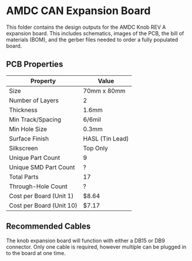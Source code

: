 # AMDC CAN Expansion Board

This folder contains the design outputs for the AMDC Knob REV A expansion board. This includes schematics, images of the PCB, the bill of materials (BOM), and the gerber files needed to order a fully populated board.

## PCB Properties

| Property                | Value           |
| ----------------------- | --------------- |
| Size                    | 70mm x 80mm     |
| Number of Layers        | 2               |
| Thickness               | 1.6mm           |
| Min Track/Spacing       | 6/6mil          |
| Min Hole Size           | 0.3mm           |
| Surface Finish          | HASL (Tin Lead) |
| Silkscreen              | Top Only        |
| Unique Part Count       | 9               |
| Unique SMD Part Count   | ?               |
| Total Parts             | 17              |
| Through-Hole Count      | ?               |
| Cost per Board (Unit 1) | $8.64           |
| Cost per Board (Unit 10)| $7.17           |

## Recommended Cables

The knob expansion board will function with either a DB15 or DB9 connector. Only one cable is required, however multiple can be plugged in to the board at one time.
